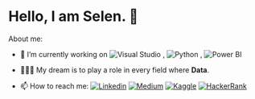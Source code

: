 # Hello, I am Selen. 👋

About me:

- 🔭 I’m currently working on ![Visual Studio](https://img.shields.io/badge/--6C33AF?logo=visual%20studio) , ![Python](https://cdn3.iconfinder.com/data/icons/logos-and-brands-adobe/512/267_Python-24.png) , ![Power BI](https://img.icons8.com/color/24/power-bi.png)
- 👩🏽‍💻 My dream is to play a role in every field where **Data**.



- 📫 How to reach me: [![Linkedin](https://img.icons8.com/fluency/48/000000/linkedin.png)](https://www.linkedin.com/in/z-selen-salman/) [![Medium](https://img.icons8.com/ios-filled/48/000000/medium-monogram--v1.png)](https://medium.com/@salmanselen) [![Kaggle](https://cdn4.iconfinder.com/data/icons/logos-and-brands/512/189_Kaggle_logo_logos-48.png)](https://www.kaggle.com/selensalman) [![HackerRank](https://cdn4.iconfinder.com/data/icons/logos-and-brands/512/160_Hackerrank_logo_logos-48.png)](https://www.hackerrank.com/salmanselen)
